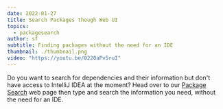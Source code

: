 ```yaml
---
date: 2022-01-27
title: Search Packages though Web UI
topics:
  - packagesearch
author: sf
subtitle: Finding packages without the need for an IDE
thumbnail: ./thumbnail.png
video: "https://youtu.be/0220aPv5ruI"
---
```


Do you want to search for dependencies and their information but don't have access to IntelliJ IDEA at the moment? Head over to our [Package Search](https://package-search.jetbrains.com/) web page then type and search the information you need, without the need for an IDE.
